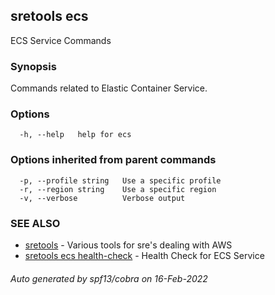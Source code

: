 ## sretools ecs

ECS Service Commands

### Synopsis

Commands related to Elastic Container Service.

### Options

```
  -h, --help   help for ecs
```

### Options inherited from parent commands

```
  -p, --profile string   Use a specific profile
  -r, --region string    Use a specific region
  -v, --verbose          Verbose output
```

### SEE ALSO

* [sretools](sretools.md)	 - Various tools for sre's dealing with AWS
* [sretools ecs health-check](sretools_ecs_health-check.md)	 - Health Check for ECS Service

###### Auto generated by spf13/cobra on 16-Feb-2022
